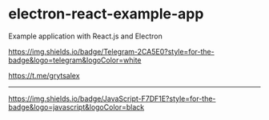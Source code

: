 # electron-react-example-app
Example application with React.js and Electron

https://img.shields.io/badge/Telegram-2CA5E0?style=for-the-badge&logo=telegram&logoColor=white

https://t.me/grytsalex

---
https://img.shields.io/badge/JavaScript-F7DF1E?style=for-the-badge&logo=javascript&logoColor=black